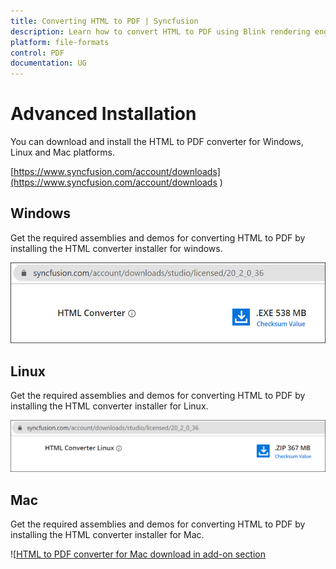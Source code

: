 ```yaml
---
title: Converting HTML to PDF | Syncfusion
description: Learn how to convert HTML to PDF using Blink rendering engines with various features like TOC, partial web page to PDF etc.
platform: file-formats
control: PDF
documentation: UG
---
```


# Advanced Installation

You can download and install the HTML to PDF converter for Windows, Linux and Mac platforms. 

[https://www.syncfusion.com/account/downloads](https://www.syncfusion.com/account/downloads )

## Windows

Get the required assemblies and demos for converting HTML to PDF by installing the HTML converter installer for windows. 

![HTML to PDF converter for Windows download in add-on section](htmlconversion_images/windowshtmlconverteraddon.png)

## Linux

Get the required assemblies and demos for converting HTML to PDF by installing the HTML converter installer for Linux. 

![HTML to PDF converter for Linux download in add-on section](htmlconversion_images/linuxhtmlconverteraddon.png)


## Mac

Get the required assemblies and demos for converting HTML to PDF by installing the HTML converter installer for Mac. 

![[HTML to PDF converter for Mac download in add-on section](htmlconversion_images/machtmlconverteraddon.png)
